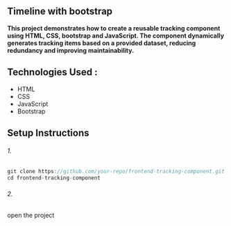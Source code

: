 ## Timeline with bootstrap

**This project demonstrates how to create a reusable tracking component using HTML, CSS, bootstrap and JavaScript. The component dynamically generates tracking items based on a provided dataset, reducing redundancy and improving maintainability.**

## Technologies Used :

- HTML
- CSS
- JavaScript
- Bootstrap

## Setup Instructions

###### 1.

```javascript
git clone https://github.com/your-repo/frontend-tracking-component.git
cd frontend-tracking-component
```

###### 2.

open the project
